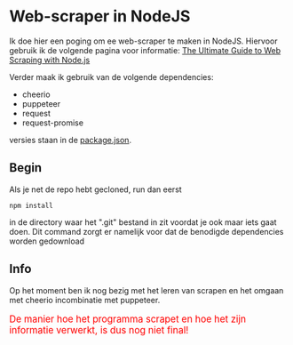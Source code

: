 # Web-scraper in NodeJS
Ik doe hier een poging om ee web-scraper te maken in NodeJS.
Hiervoor gebruik ik de volgende pagina voor informatie: [The Ultimate Guide to Web Scraping with Node.js](https://www.freecodecamp.org/news/the-ultimate-guide-to-web-scraping-with-node-js-daa2027dcd3/)
  
Verder maak ik gebruik van de volgende dependencies:
 -  cheerio
 - puppeteer
 - request
 - request-promise  
 
 versies staan in de [package.json](./package.json).
## Begin
Als je net de repo hebt gecloned, run dan eerst 
```Terminal
npm install
```
in de directory waar het ".git" bestand in zit voordat je ook maar iets gaat doen. 
Dit command zorgt er namelijk voor dat de benodigde dependencies worden gedownload

## Info
Op het moment ben ik nog bezig met het leren van scrapen en het omgaan met cheerio incombinatie met puppeteer.
<p style="color: red; font-size:1.2em;">De manier hoe het programma scrapet en hoe het zijn informatie verwerkt, is dus nog niet final!</p>
